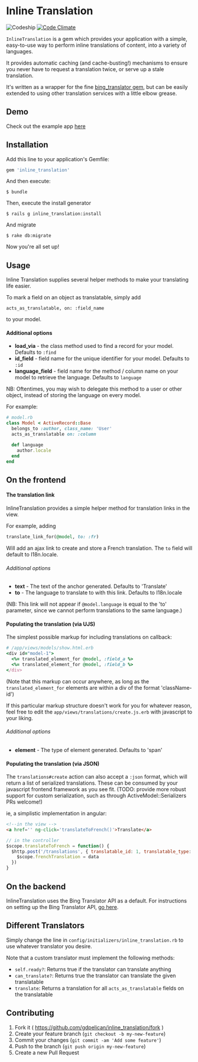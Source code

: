# Inline Translation
![Codeship](https://codeship.com/projects/50421e60-2297-0133-2512-365560d2eeeb/status?branch=master) [![Code Climate](https://img.shields.io/codeclimate/github/gdpelican/inline_translation.svg)](https://codeclimate.com/github/gdpelican/inline_translation)

`InlineTranslation` is a gem which provides your application with a simple, easy-to-use way to perform inline translations of content, into a variety of languages.

It provides automatic caching (and cache-busting!) mechanisms to ensure you never have to request a translation twice, or serve up a stale translation.

It's written as a wrapper for the fine [bing_translator gem](https://github.com/relrod/bing_translator-gem), but can be easily extended to using other translation services with a little elbow grease.

## Demo

Check out the example app [here](http://inline-translation-test.herokuapp.com)

## Installation

Add this line to your application's Gemfile:

```ruby
gem 'inline_translation'
```

And then execute:

    $ bundle

Then, execute the install generator

    $ rails g inline_translation:install

And migrate

    $ rake db:migrate

Now you're all set up!

## Usage

Inline Translation supplies several helper methods to make your translating life easier.

To mark a field on an object as translatable, simply add

`acts_as_translatable, on: :field_name`

to your model.

#### Additional options

- **load_via** - the class method used to find a record for your model. Defaults to `:find`
- **id_field** - field name for the unique identifier for your model. Defaults to `:id`
- **language_field** - field name for the method / column name on your model to retrieve the language. Defaults to `language`

NB: Oftentimes, you may wish to delegate this method to a user or other object, instead of storing the language on every model.

For example:

```ruby
# model.rb
class Model < ActiveRecord::Base
  belongs_to :author, class_name: 'User'
  acts_as_translatable on: :column

  def language
    author.locale
  end
end
```

## On the frontend

#### The translation link

InlineTranslation provides a simple helper method for translation links in the view.

For example, adding

```ruby
translate_link_for(@model, to: :fr)
```

Will add an ajax link to create and store a French translation. The `to` field will default to I18n.locale.

###### Additional options

- **text** - The text of the anchor generated. Defaults to 'Translate'
- **to** - The language to translate to with this link. Defaults to I18n.locale

(NB: This link will not appear if `@model.language` is equal to the 'to' parameter, since we cannot perform translations to the same language.)

#### Populating the translation (via UJS)

The simplest possible markup for including translations on callback:

```ruby
# /app/views/models/show.html.erb
<div id="model-1">
  <%= translated_element_for @model, :field_a %>
  <%= translated_element_for @model, :field_b %>
</div>
```

(Note that this markup can occur anywhere, as long as the `translated_element_for` elements are within a div of the format 'className-id')

If this particular markup structure doesn't work for you for whatever reason, feel free to edit the `app/views/translations/create.js.erb` with javascript to your liking.

###### Additional options

- **element** - The type of element generated. Defaults to 'span'

#### Populating the translation (via JSON)

The `translations#create` action can also accept a `:json` format, which will return a list of serialized translations. These can be consumed by your javascript frontend framework as you see fit.
(TODO: provide more robust support for custom serialization, such as through ActiveModel::Serializers PRs welcome!)

ie, a simplistic implementation in angular:

```html
<!--in the view -->
<a href='' ng-click='translateToFrench()'>Translate</a>
```

```javascript
// in the controller
$scope.translateToFrench = function() {
  $http.post('/translations', { translatable_id: 1, translatable_type: 'Model', to: 'fr', format: 'json'}).then(function(data) {
    $scope.frenchTranslation = data
  })
}
```


## On the backend

InlineTranslation uses the Bing Translator API as a default. For instructions on setting up the Bing Translator API, [go here](https://github.com/relrod/bing_translator-gem#getting-a-client-id-and-secret).

## Different Translators

Simply change the line in `config/initializers/inline_translation.rb` to use whatever translator you desire.

Note that a custom translator must implement the following methods:

- `self.ready?`: Returns true if the translator can translate anything
- `can_translate?`: Returns true the translator can translate the given translatable
- `translate`: Returns a translation for all `acts_as_translatable` fields on the translatable

## Contributing

1. Fork it ( https://github.com/gdpelican/inline_translation/fork )
2. Create your feature branch (`git checkout -b my-new-feature`)
3. Commit your changes (`git commit -am 'Add some feature'`)
4. Push to the branch (`git push origin my-new-feature`)
5. Create a new Pull Request
